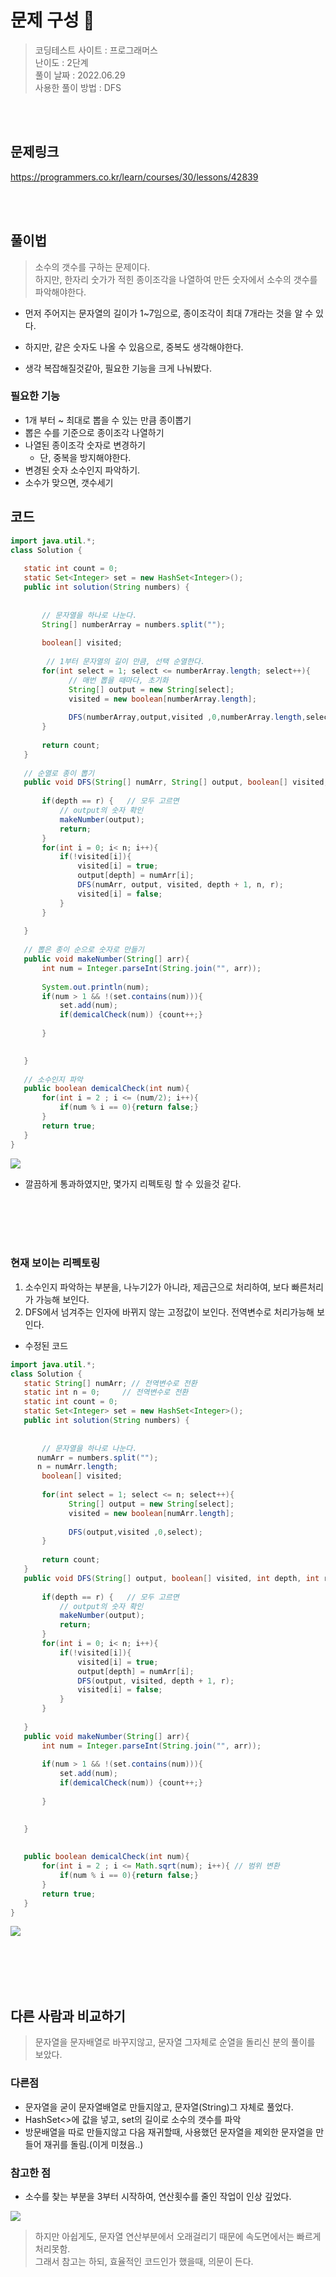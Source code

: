 

# 문제 구성 📖
> 코딩테스트 사이트 : 프로그래머스  
> 난이도 : 2단계     
> 풀이 날짜 : 2022.06.29  
> 사용한 풀이 방법 : DFS

<br></br>

## 문제링크
https://programmers.co.kr/learn/courses/30/lessons/42839

<br></br>

## 풀이법
> 소수의 갯수를 구하는 문제이다.   
> 하지만, 한자리 숫가가 적힌 종이조각을 나열하여 만든 숫자에서 소수의 갯수를 파악해야한다.


- 먼저 주어지는 문자열의 길이가 1~7임으로,
  종이조각이 최대 7개라는 것을 알 수 있다.
- 하지만, 같은 숫자도 나올 수 있음으로, 중복도 생각해야한다.

- 생각 복잡해질것같아, 필요한 기능을 크게 나눠봤다.

### 필요한 기능
- 1개 부터 ~ 최대로 뽑을 수 있는 만큼 종이뽑기
- 뽑은 수를 기준으로 종이조각 나열하기
- 나열된 종이조각 숫자로 변경하기
    - 단, 중복을 방지해야한다.
- 변경된 숫자 소수인지 파악하기.
- 소수가 맞으면, 갯수세기


## 코드

 ```java
 import java.util.*;
class Solution {
    
    static int count = 0;
    static Set<Integer> set = new HashSet<Integer>();
    public int solution(String numbers) {
     
        
        // 문자열을 하나로 나눈다. 
        String[] numberArray = numbers.split("");
       
        boolean[] visited; 
        
         // 1부터 문자열의 길이 만큼, 선택 순열한다. 
        for(int select = 1; select <= numberArray.length; select++){
        	  // 매번 뽑을 때마다, 초기화
              String[] output = new String[select];
              visited = new boolean[numberArray.length];
            
              DFS(numberArray,output,visited ,0,numberArray.length,select);
        }
       
        return count;
    }
    
    // 순열로 종이 뽑기 
    public void DFS(String[] numArr, String[] output, boolean[] visited, int depth, int n, int r){
        
        if(depth == r) {   // 모두 고르면
            // output의 숫자 확인
            makeNumber(output);
            return;    
        }
        for(int i = 0; i< n; i++){
            if(!visited[i]){
                visited[i] = true;
				output[depth] = numArr[i];
                DFS(numArr, output, visited, depth + 1, n, r);    
				visited[i] = false;
            }
        }
        
    }
    
    // 뽑은 종이 순으로 숫자로 만들기
    public void makeNumber(String[] arr){
        int num = Integer.parseInt(String.join("", arr));
    
        System.out.println(num);
        if(num > 1 && !(set.contains(num))){
            set.add(num);
            if(demicalCheck(num)) {count++;}
               
        }

            
    }
    
    // 소수인지 파악
    public boolean demicalCheck(int num){
        for(int i = 2 ; i <= (num/2); i++){
            if(num % i == 0){return false;}
        } 
        return true;
    }
}
 ```

![](https://velog.velcdn.com/images/gloom/post/fc0c570e-4fc7-4b49-bba5-f6fffb9d3ea6/image.png)

- 깔끔하게 통과하였지만, 몇가지 리펙토링 할 수 있을것 같다.

<br></br>
<br></br>

### 현재 보이는 리펙토링
1. 소수인지 파악하는 부분을, 나누기2가 아니라, 제곱근으로 처리하여, 보다 빠른처리가 가능해 보인다.
2. DFS에서 넘겨주는 인자에 바뀌지 않는 고정값이 보인다. 전역변수로 처리가능해 보인다.


- 수정된 코드
 ```java
 import java.util.*;
class Solution {
    static String[] numArr; // 전역변수로 전환
    static int n = 0;     // 전역변수로 전환
    static int count = 0;
    static Set<Integer> set = new HashSet<Integer>();
    public int solution(String numbers) {
     
        
        // 문자열을 하나로 나눈다. 
       numArr = numbers.split("");
       n = numArr.length;
        boolean[] visited; 
        
        for(int select = 1; select <= n; select++){
              String[] output = new String[select];
              visited = new boolean[numArr.length];
            
              DFS(output,visited ,0,select);
        }
       
        return count;
    }
    public void DFS(String[] output, boolean[] visited, int depth, int r){ // 파라미터 변환
        
        if(depth == r) {   // 모두 고르면
            // output의 숫자 확인
            makeNumber(output);
            return;    
        }
        for(int i = 0; i< n; i++){
            if(!visited[i]){
                visited[i] = true;
				output[depth] = numArr[i];
                DFS(output, visited, depth + 1, r);    
				visited[i] = false;
            }
        }
        
    }
    public void makeNumber(String[] arr){
        int num = Integer.parseInt(String.join("", arr));
    
        if(num > 1 && !(set.contains(num))){
            set.add(num);
            if(demicalCheck(num)) {count++;}
               
        }

            
    }
    
    
    public boolean demicalCheck(int num){
        for(int i = 2 ; i <= Math.sqrt(num); i++){ // 범위 변환
            if(num % i == 0){return false;}
        } 
        return true;
    }
}
 ```

![](https://velog.velcdn.com/images/gloom/post/53c4dbca-3933-40e4-bc2a-25de33d15fda/image.png)

<br></br>
<br></br>


## 다른 사람과 비교하기
> 문자열을 문자배열로 바꾸지않고, 문자열 그자체로 순열을 돌리신 분의 풀이를 보았다.

### 다른점
- 문자열을 굳이 문자열배열로 만들지않고, 문자열(String)그 자체로 풀었다.
- HashSet<>에 값을 넣고, set의 길이로 소수의 갯수를 파악
- 방문배열을 따로 만들지않고 다음 재귀할때, 사용했던 문자열을 제외한 문자열을 만들어 재귀를 돌림.(이게 미쳤음..)

### 참고한 점
- 소수를 찾는 부분을 3부터 시작하여, 연산횟수를 줄인 작업이 인상 깊었다.

 ![](https://velog.velcdn.com/images/gloom/post/d89097b1-bed6-43b0-a6d5-22d90334a0f6/image.png)

> 하지만 아쉽게도, 문자열 연산부분에서 오래걸리기 때문에 속도면에서는 빠르게 처리못함.  
그래서 참고는 하되, 효율적인 코드인가 했을때, 의문이 든다.